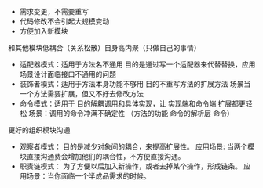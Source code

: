 - 需求变更，不需要重写
- 代码修改不会引起大规模变动
- 方便加入新模块

和其他模块低耦合（关系松散）自身高内聚（只做自己的事情）

- 适配器模式：适用于方法名不通用 目的是通过写一个适配器来代替替换，应用场景设计面临接口不通用的问题
- 装饰者模式：适用于方法本身功能不够用 目的不重写方法的扩展方法 场景当一个方法需要扩展，但又不好去修改方法
- 命令模式：适用于 目的解耦调用和具体实现，让 实现端和命令端 扩展都更轻松 场景：调用的命令冲满不确定性 （方法的功能 命令的解析层 命令）

更好的组织模块沟通
- 观察者模式： 目的是减少对象间的耦合，来提高扩展性。 应用场景: 当两个模块直接沟通费会增加他们的耦合性，不方便直接沟通。
- 职责链模式： 为了方便以后加入新操作，或者去掉某个操作，形成链条。 应用场景：当你面临一个半成品需求的时候。